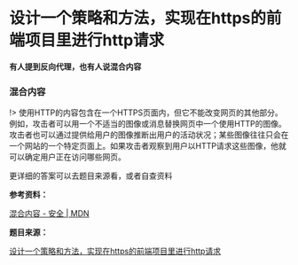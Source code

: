 # 设计一个策略和方法，实现在https的前端项目里进行http请求

**有人提到反向代理，也有人说混合内容**

### 混合内容

!> 使用HTTP的内容包含在一个HTTPS页面内，但它不能改变网页的其他部分。例如，攻击者可以用一个不适当的图像或消息替换网页中一个使用HTTP的图像。攻击者也可以通过提供给用户的图像推断出用户的活动状况；某些图像往往只会在一个网站的一个特定页面上。如果攻击者观察到用户以HTTP请求这些图像，他就可以确定用户正在访问哪些网页。

更详细的答案可以去题目来源看，或者自查资料

**参考资料：**

[混合内容 - 安全 | MDN](https://developer.mozilla.org/zh-CN/docs/Security/MixedContent)

**题目来源：**

[设计一个策略和方法，实现在https的前端项目里进行http请求](https://github.com/airuikun/Weekly-FE-Interview/issues/28)